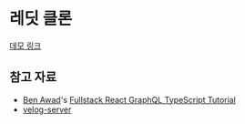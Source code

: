 # 레딧 클론

[데모 링크](https://d2mnalc3k5jdc8.cloudfront.net/)

## 참고 자료

- [Ben Awad](https://github.com/benawad)'s [Fullstack React GraphQL TypeScript Tutorial](https://youtu.be/I6ypD7qv3Z8)
- [velog-server](https://github.com/velopert/velog-server)
